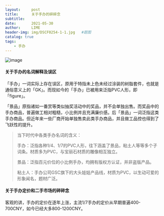 ```yaml
---
layout:     post
title:      关于手办的碎碎念
subtitle:   
date:       2021-05-30
author:     LIME
header-img: img/DSCF0254-1-1.jpg   #题图
catalog: true
tags:
    - 手办
---
```


![image](https://user-images.githubusercontent.com/66418754/120087364-c34eda00-c119-11eb-9eb7-c9827db0f20a.png)

#### 关于手办的名词解释及误区

「手办」一词实际上存在误区，原用于特指未上色未经过涂装的树脂套件，也就是通俗意义上的「GK」。而现如今的「手办」已被用来泛指PVC人形，即「figure」。

「景品」原指诸如一番赏等类似抽奖活动中的奖品，并不会单独出售。而奖品中的手办商品，普遍做工相对粗糙，小比例并且充满廉价感。后「景品」一词泛指这类手办商品。但近年来一些厂商开始单独售卖此类手办商品，并且做工品控也得到了飞跃性的提升。

>当下时代中各类手办名词的含义：
>
>手办：泛指各种1/4、1/7的PVC人形，往下涵盖了景品，粘土人等等多个子词条。材质多为PVC，与宝丽石材质的雕像相互独立。
>
>景品：泛指百元价位的小比例手办，均拥有版权方认证，并非盗版产品。
>
>粘土人：手办公司GSC旗下的大头娃娃产品线，材质为PVC，以生动可爱的形象闻名，题材广泛。

#### 关于手办定价和二手市场的碎碎念

客观的讲，手办的定价在逐年上涨，主流1/7手办的定价从早期普遍400-700CNY，如今已经大多800-1200CNY。

